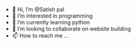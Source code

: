 - 👋 Hi, I’m @Satish pal
- 👀 I’m interested in programming
- 🌱 I’m currently learning python
- 💞️ I’m looking to collaborate on website building
- 📫 How to reach me ...

<!---
Satishpal1222/Satishpal1222 is a ✨ special ✨ repository because its `README.md` (this file) appears on your GitHub profile.
You can click the Preview link to take a look at your changes.
--->
